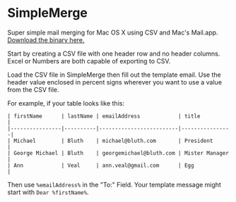SimpleMerge
===========

Super simple mail merging for Mac OS X using CSV and Mac's Mail.app. [Download the binary here.](https://sourceforge.net/projects/simplemerge-mail/files/latest/download)

Start by creating a CSV file with one header row and no header columns. Excel or Numbers are both capable of exporting to CSV.

Load the CSV file in SimpleMerge then fill out the template email. Use the header value enclosed in percent signs wherever you want to use a value from the CSV file.

For example, if your table looks like this:
<pre><code>| firstName      | lastName | emailAddress            | title          |
|----------------|----------|-------------------------|----------------|
| Michael        | Bluth    | michael@bluth.com       | President      |
| George Michael | Bluth    | georgemichael@bluth.com | Mister Manager |
| Ann            | Veal     | ann.veal@gmail.com      | Egg            |
</code></pre>

Then use <code>%emailAddress%</code> in the "To:" Field. Your template message might start with <code>Dear %firstName%</code>.
